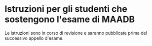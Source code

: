 # Istruzioni per gli studenti che sostengono l'esame di MAADB

Le istruzioni sono in corso di revisione e saranno pubblicate prima del successivo appello d'esame.

